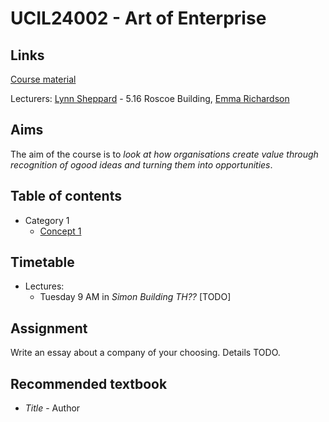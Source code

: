 <!-- Google Analytics -->
<script async src="https://www.googletagmanager.com/gtag/js?id=UA-113560131-1"></script>
<script>
  window.dataLayer = window.dataLayer || [];
  function gtag(){dataLayer.push(arguments);}
  gtag('js', new Date());
  gtag('config', 'UA-113560131-1');
</script>

# UCIL24002 - Art of Enterprise

## Links

[Course material](https://online.manchester.ac.uk/)

Lecturers: [Lynn Sheppard](mailto:l.sheppard@manchester.ac.uk) - 5.16 Roscoe Building, [Emma Richardson](mailto:emma.richardson@manchester.ac.uk)
## Aims

The aim of the course is to _look at how organisations create value through recognition of ogood ideas and turning them into opportunities_.

## Table of contents
* Category 1
	* [Concept 1](concept-1.md)
	
## Timetable

* Lectures:
	* Tuesday 9 AM in *Simon Building TH??* [TODO]
	 
## Assignment

Write an essay about a company of your choosing. Details TODO.

## Recommended textbook

* *Title* - Author



